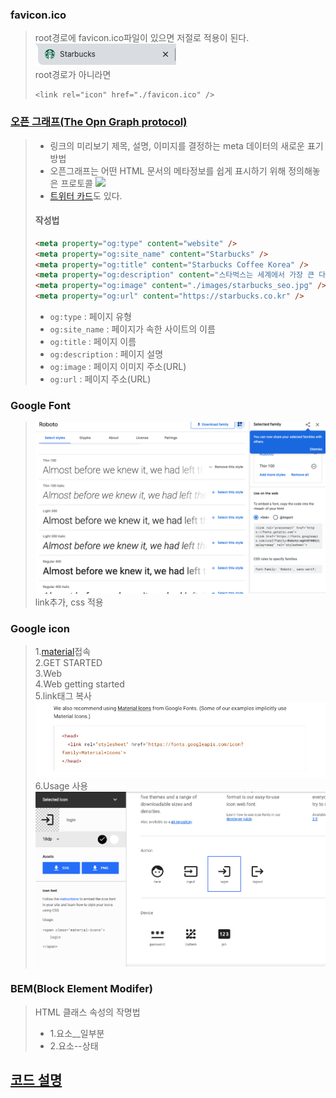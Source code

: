 ### favicon.ico
> root경로에 favicon.ico파일이 있으면 저절로 적용이 된다.  
> ![](../../md_image/favicon.png)  
> root경로가 아니라면   
>```
><link rel="icon" href="./favicon.ico" />
>```


### <a href = "https://ogp.me/">오픈 그래프(The Opn Graph protocol)</a>

> - 링크의 미리보기 제목, 설명, 이미지를 결정하는 meta 데이터의 새로운 표기 방법  
> - 오픈그래프는 어떤 HTML 문서의 메타정보를 쉽게 표시하기 위해 정의해놓은 프로토콜
>![](https://raw.githubusercontent.com/ParkYoungWoong/starbucks-vanilla-app/master/_assets/kakao_og_example.jpg)
> - <a href="https://developer.twitter.com/en/docs/twitter-for-websites/cards/guides/getting-started">트위터 카드</a>도 있다.  
>
>#### 작성법
>```html
><meta property="og:type" content="website" />
><meta property="og:site_name" content="Starbucks" />
><meta property="og:title" content="Starbucks Coffee Korea" />
><meta property="og:description" content="스타벅스는 세계에서 가장 큰 다국적 커피 전문점으로, 64개국에서 총 23,187개의 매점을 운영하고 있습니다." />
><meta property="og:image" content="./images/starbucks_seo.jpg" />
><meta property="og:url" content="https://starbucks.co.kr" />
>```
>
>- ```og:type``` : 페이지 유형
>- ```og:site_name``` : 페이지가 속한 사이트의 이름
>- ```og:title``` : 페이지 이름
>- ```og:description``` : 페이지 설명
>- ```og:image``` : 페이지 이미지 주소(URL)
>- ```og:url``` : 페이지 주소(URL)

### Google Font
>![](../../md_image/google-font.png)
>link추가, css 적용

### Google icon
>1.<a href ="https://material.io/">material</a>접속  
>2.GET STARTED  
>3.Web  
>4.Web getting started  
>5.link태그 복사
>![](../../md_image/google-icon.png)
>6.Usage 사용
>![](../../md_image/google-icon2.png) 

### BEM(Block Element Modifer)
>HTML 클래스 속성의 작명법
>- 1.요소__일부분
>- 2.요소--상태

## <a href="https://github.com/Jiyong95/Frontend-/blob/main/project/starbucks/README/README1.md"> 코드 설명 </a>
